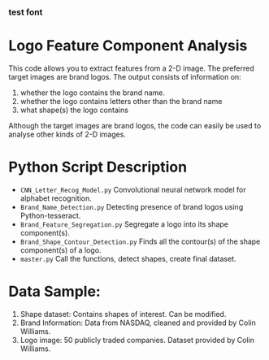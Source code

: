 ### test font

# Logo Feature Component Analysis

This code allows you to extract features from a 2-D image. The preferred target images are brand logos. 
The output consists of information on:
  1.	whether the logo contains the brand name.
  2.	whether the logo contains letters other than the brand name
  3.	what shape(s) the logo contains 

Although the target images are brand logos, the code can easily be used to analyse other kinds of 2-D images.

# Python Script Description

* `CNN_Letter_Recog_Model.py` Convolutional neural network model for alphabet recognition.
*	`Brand_Name_Detection.py` Detecting presence of brand logos using Python-tesseract.
*	`Brand_Feature_Segregation.py` Segregate a logo into its shape component(s).
*	`Brand_Shape_Contour_Detection.py` Finds all the contour(s) of the shape component(s) of a logo.
*	`master.py` Call the functions, detect shapes, create final dataset.

# Data Sample:

1.	Shape dataset: Contains shapes of interest. Can be modified.
2.	Brand Information: Data from NASDAQ, cleaned and provided by Colin Williams.
3.	Logo image: 50 publicly traded companies. Dataset provided by Colin Williams.
